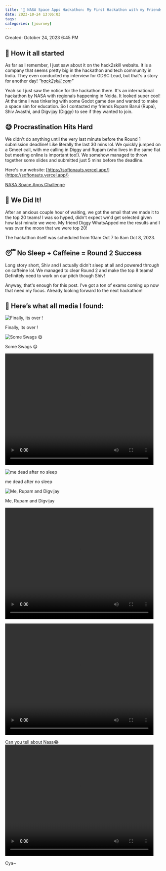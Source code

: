 ```yaml
---
title: '🚀 NASA Space Apps Hackathon: My First Hackathon with my Friends'
date: 2023-10-24 13:06:03
tags:
categories: [journey]
---
```

Created: October 24, 2023 6:45 PM

## 💫 How it all started

As far as I remember, I just saw about it on the hack2skill website. It is a company that seems pretty big in the hackathon and tech community in India. They even conducted my interview for GDSC Lead, but that's a story for another day! *"[hack2skill.com](https://www.notion.so/hack2skill.com)"*

Yeah so I just saw the notice for the hackathon there. It's an international hackathon by NASA with regionals happening in Noida. It looked super cool! At the time I was tinkering with some Godot game dev and wanted to make a space sim for education. So I contacted my friends Rupam Barui (Rupa), Shiv Avasthi, and Digvijay (Diggy) to see if they wanted to join.

## 😅 Procrastination Hits Hard

We didn't do anything until the very last minute before the Round 1 submission deadline! Like literally the last 30 mins lol. We quickly jumped on a Gmeet call, with me calling in Diggy and Rupam (who lives in the same flat but meeting online is important too!). We somehow managed to throw together some slides and submitted just 5 mins before the deadline.

Here's our website: [https://softonauts.vercel.app/](https://softonauts.vercel.app/)

[NASA Space Apps Challenge](https://www.spaceappschallenge.org/)

## 🎉 We Did It!

After an anxious couple hour of waiting, we got the email that we made it to the top 20 teams! I was so hyped, didn't expect we'd get selected given how last minute we were. My friend Diggy WhatsApped me the results and I was over the moon that we were top 20!

The hackathon itself was scheduled from 10am Oct 7 to 8am Oct 8, 2023.

## 😴 No Sleep + Caffeine = Round 2 Success

Long story short, Shiv and I actually didn't sleep at all and powered through on caffeine lol. We managed to clear Round 2 and make the top 8 teams! Definitely need to work on our pitch though Shiv!

Anyway, that's enough for this post. I've got a ton of exams coming up now that need my focus. Already looking forward to the next hackathon!

## 💾 Here’s what all media I found: 

![Finally, its over !](https://media.discordapp.net/attachments/1166369743159164948/1166370267577196555/PXL_20231008_074447432.jpg?ex=654a3df5&is=6537c8f5&hm=97dec336d5e5a4097d94016eac52b1e04c9f144f3bcd475b4ea7707983346824&=&width=526&height=702)

Finally, its over !

![Some Swags 😋](https://media.discordapp.net/attachments/1166369743159164948/1166370266159525918/PXL_20231007_040118323.jpg?ex=654a3df5&is=6537c8f5&hm=f5d678f5688e043f408e7fc8d55dce5fb8a99014d18b7bcb0781fdc173b5a966&=&width=664&height=498)

Some Swags 😋

<video src="https://img.guildedcdn.com/ContentMediaGenericFiles/531cc3ed93a78c977d24df22ae65119d-Full.mp4?w=3840&h=2160" width="480" height="360" controls></video>


![me dead after no sleep](https://media.discordapp.net/attachments/1166369743159164948/1166370267057115167/PXL_20231008_031255889.NIGHT.jpg?ex=654a3df5&is=6537c8f5&hm=bfa03c8199b74d9c0b4708eb2b297b564bf30ae1ec14914eef9ce1a8c33581f7&=&width=720&height=541)

me dead after no sleep

![Me, Rupam and Digvijay ](https://media.discordapp.net/attachments/1166369743159164948/1166370266650255360/PXL_20231007_043743260.jpg?ex=654a3df5&is=6537c8f5&hm=b57fcdce03440562a281a586f3bf454cc4a05a2f6fc5b6bbfbe9e93c11e8b365&=&width=720&height=541)

Me, Rupam and Digvijay 

<video src="https://img.guildedcdn.com/ContentMediaGenericFiles/84223347a0c2052c7ddd4b98a94d85e3-Full.mp4?w=3840&h=2160" width="480" height="360" controls></video>

<video src="https://img.guildedcdn.com/ContentMediaGenericFiles/fcbb3f8cebbba295e74330739f6256f6-Full.mp4?w=3840&h=2160" width="480" height="360" controls></video>

Can you tell about Nasa😂
<video src="https://img.guildedcdn.com/ContentMediaGenericFiles/846e9d83aab6bc7b784f607a46aa1513-Full.mp4?w=3840&h=2160" width="480" height="360" controls></video>

Cya~